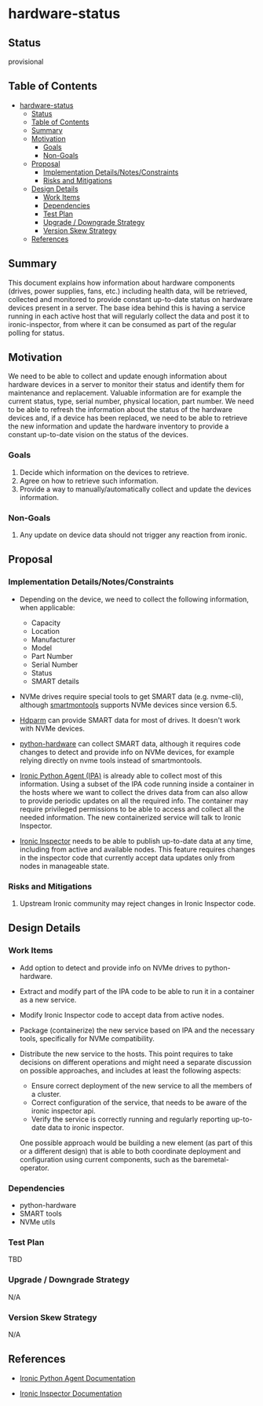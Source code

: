 <!--
 This work is licensed under a Creative Commons Attribution 3.0
 Unported License.

 http://creativecommons.org/licenses/by/3.0/legalcode
-->

# hardware-status

## Status

provisional

## Table of Contents

<!--ts-->

- [hardware-status](#hardware-status)
  - [Status](#status)
  - [Table of Contents](#table-of-contents)
  - [Summary](#summary)
  - [Motivation](#motivation)
    - [Goals](#goals)
    - [Non-Goals](#non-goals)
  - [Proposal](#proposal)
    - [Implementation Details/Notes/Constraints](#implementation-detailsnotesconstraints)
    - [Risks and Mitigations](#risks-and-mitigations)
  - [Design Details](#design-details)
    - [Work Items](#work-items)
    - [Dependencies](#dependencies)
    - [Test Plan](#test-plan)
    - [Upgrade / Downgrade Strategy](#upgrade--downgrade-strategy)
    - [Version Skew Strategy](#version-skew-strategy)
  - [References](#references)

<!-- Added by: dhellmann, at: Fri May  8 14:14:36 EDT 2020 -->

<!--te-->

## Summary

This document explains how information about hardware components (drives, power
supplies, fans, etc.) including health data, will be retrieved, collected and
monitored to provide constant up-to-date status on hardware devices present in
a server.
The base idea behind this is having a service running in each active host that
will regularly collect the data and post it to ironic-inspector, from where it
can be consumed as part of the regular polling for status.

## Motivation

We need to be able to collect and update enough information about hardware
devices in a server to monitor their status and identify them for
maintenance and replacement.
Valuable information are for example the current status, type, serial number,
physical location, part number.
We need to be able to refresh the information about the status of the hardware
devices and, if a device has been replaced, we need to be able to retrieve the
new information and update the hardware inventory to provide a constant
up-to-date vision on the status of the devices.

### Goals

1. Decide which information on the devices to retrieve.
2. Agree on how to retrieve such information.
3. Provide a way to manually/automatically collect and update the
   devices information.

### Non-Goals

1. Any update on device data should not trigger any reaction from ironic.

## Proposal

### Implementation Details/Notes/Constraints

- Depending on the device, we need to collect the following
  information, when applicable:
  - Capacity
  - Location
  - Manufacturer
  - Model
  - Part Number
  - Serial Number
  - Status
  - SMART details

- NVMe drives require special tools to get SMART data (e.g. nvme-cli),
  although
  [smartmontools](https://www.smartmontools.org/wiki/NVMe_Support)
  supports NVMe devices since version 6.5.

- [Hdparm](https://en.wikipedia.org/wiki/Hdparm) can provide SMART
  data for most of drives. It doesn't work with NVMe devices.

- [python-hardware](https://github.com/redhat-cip/hardware) can
  collect SMART data, although it requires code changes to detect and
  provide info on NVMe devices, for example relying directly on nvme
  tools instead of smartmontools.

- [Ironic Python Agent
  (IPA)](https://github.com/openstack/ironic-python-agent) is already
  able to collect most of this information.  Using a subset of the IPA
  code running inside a container in the hosts where we want to
  collect the drives data from can also allow to provide periodic
  updates on all the required info.  The container may require
  privileged permissions to be able to access and collect all the
  needed information.  The new containerized service will talk to
  Ironic Inspector.

- [Ironic
  Inspector](https://docs.openstack.org/ironic-inspector/latest/)
  needs to be able to publish up-to-date data at any time, including
  from active and available nodes.  This feature requires changes in
  the inspector code that currently accept data updates only from
  nodes in manageable state.

### Risks and Mitigations

1. Upstream Ironic community may reject changes in Ironic Inspector code.

## Design Details

### Work Items

- Add option to detect and provide info on NVMe drives to python-hardware.
- Extract and modify part of the IPA code to be able to run it in a
  container as a new service.
- Modify Ironic Inspector code to accept data from active nodes.
- Package (containerize) the new service based on IPA and the
  necessary tools, specifically for NVMe compatibility.
- Distribute the new service to the hosts.  This point requires to
  take decisions on different operations and might need a separate
  discussion on possible approaches, and includes at least the
  following aspects:
  - Ensure correct deployment of the new service to all the members of a
    cluster.
  - Correct configuration of the service, that needs to be aware of the
    ironic inspector api.
  - Verify the service is correctly running and regularly reporting up-to-date
    data to ironic inspector.

  One possible approach would be building a new element (as part of
  this or a different design) that is able to both coordinate
  deployment and configuration using current components, such as the
  baremetal-operator.

### Dependencies

- python-hardware
- SMART tools
- NVMe utils

### Test Plan

TBD

### Upgrade / Downgrade Strategy

N/A

### Version Skew Strategy

N/A

## References

- [Ironic Python Agent Documentation](https://docs.openstack.org/ironic-python-agent/latest/)

- [Ironic Inspector Documentation](https://docs.openstack.org/ironic-inspector/latest/)
